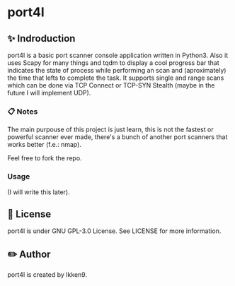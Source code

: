 # port4l

## ✨ Indroduction
port4l is a basic port scanner console application written in Python3. Also it uses Scapy for many things and tqdm to display
a cool progress bar that indicates the state of process while performing an scan and (aproximately) the time that lefts to complete
the task.
It supports single and range scans which can be done via TCP Connect or TCP-SYN Stealth (maybe in the future I will implement UDP).

### 📋 Notes
The main purpouse of this project is just learn, this is not the fastest or powerful scanner ever made, there's a bunch of another port 
scanners that works better (f.e.: nmap).

Feel free to fork the repo.

### Usage
(I will write this later).

## 📜 License
port4l is under GNU GPL-3.0 License. See LICENSE for more information.

## ✏️ Author
port4l is created by Ikken9.
